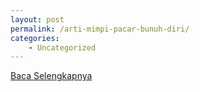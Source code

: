 ```yaml
---
layout: post
permalink: /arti-mimpi-pacar-bunuh-diri/
categories:
    - Uncategorized
---
```


[Baca Selengkapnya](/09)